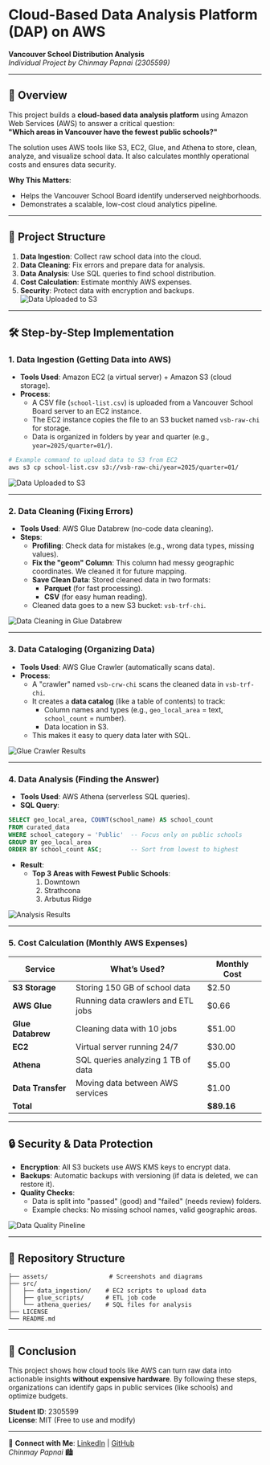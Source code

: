 # Cloud-Based Data Analysis Platform (DAP) on AWS  
**Vancouver School Distribution Analysis**  
*Individual Project by Chinmay Papnai (2305599)*  

---

## 🌟 Overview  
This project builds a **cloud-based data analysis platform** using Amazon Web Services (AWS) to answer a critical question:  
**"Which areas in Vancouver have the fewest public schools?"**  

The solution uses AWS tools like S3, EC2, Glue, and Athena to store, clean, analyze, and visualize school data. It also calculates monthly operational costs and ensures data security.  

**Why This Matters**:  
- Helps the Vancouver School Board identify underserved neighborhoods.  
- Demonstrates a scalable, low-cost cloud analytics pipeline.  

---

## 📂 Project Structure  
1. **Data Ingestion**: Collect raw school data into the cloud.  
2. **Data Cleaning**: Fix errors and prepare data for analysis.  
3. **Data Analysis**: Use SQL queries to find school distribution.  
4. **Cost Calculation**: Estimate monthly AWS expenses.  
5. **Security**: Protect data with encryption and backups.  
![Data Uploaded to S3](https://github.com/chinmaypapnai/AWS_UCW/blob/main/assets/Chinmay-DAP.drawio.png)
---

## 🛠️ Step-by-Step Implementation  

### 1. **Data Ingestion (Getting Data into AWS)**  
- **Tools Used**: Amazon EC2 (a virtual server) + Amazon S3 (cloud storage).  
- **Process**:  
  - A CSV file (`school-list.csv`) is uploaded from a Vancouver School Board server to an EC2 instance.  
  - The EC2 instance copies the file to an S3 bucket named `vsb-raw-chi` for storage.  
  - Data is organized in folders by year and quarter (e.g., `year=2025/quarter=01/`).  

```bash
# Example command to upload data to S3 from EC2
aws s3 cp school-list.csv s3://vsb-raw-chi/year=2025/quarter=01/
```

![Data Uploaded to S3](https://github.com/chinmaypapnai/AWS_UCW/blob/main/assets/ingestioncomplete.png)  

---

### 2. **Data Cleaning (Fixing Errors)**  
- **Tools Used**: AWS Glue Databrew (no-code data cleaning).  
- **Steps**:  
  - **Profiling**: Check data for mistakes (e.g., wrong data types, missing values).  
  - **Fix the "geom" Column**: This column had messy geographic coordinates. We cleaned it for future mapping.  
  - **Save Clean Data**: Stored cleaned data in two formats:  
    - **Parquet** (for fast processing).  
    - **CSV** (for easy human reading).  
  - Cleaned data goes to a new S3 bucket: `vsb-trf-chi`.  

![Data Cleaning in Glue Databrew](https://github.com/chinmaypapnai/AWS_UCW/blob/main/assets/projectdatabrew.png)  

---

### 3. **Data Cataloging (Organizing Data)**  
- **Tools Used**: AWS Glue Crawler (automatically scans data).  
- **Process**:  
  - A "crawler" named `vsb-crw-chi` scans the cleaned data in `vsb-trf-chi`.  
  - It creates a **data catalog** (like a table of contents) to track:  
    - Column names and types (e.g., `geo_local_area` = text, `school_count` = number).  
    - Data location in S3.  
  - This makes it easy to query data later with SQL.  

![Glue Crawler Results](https://github.com/chinmaypapnai/AWS_UCW/blob/main/assets/crw-run.png)  

---

### 4. **Data Analysis (Finding the Answer)**  
- **Tools Used**: AWS Athena (serverless SQL queries).  
- **SQL Query**:  
```sql
SELECT geo_local_area, COUNT(school_name) AS school_count 
FROM curated_data 
WHERE school_category = 'Public'  -- Focus only on public schools
GROUP BY geo_local_area 
ORDER BY school_count ASC;        -- Sort from lowest to highest
```

- **Result**:  
  - **Top 3 Areas with Fewest Public Schools**:  
    1. Downtown  
    2. Strathcona  
    3. Arbutus Ridge  

![Analysis Results](https://github.com/chinmaypapnai/AWS_UCW/blob/main/assets/athena.png)  

---

### 5. **Cost Calculation (Monthly AWS Expenses)**  
| Service           | What’s Used?                          | Monthly Cost |  
|-------------------|---------------------------------------|--------------|  
| **S3 Storage**    | Storing 150 GB of school data         | $2.50        |  
| **AWS Glue**      | Running data crawlers and ETL jobs    | $0.66        |  
| **Glue Databrew** | Cleaning data with 10 jobs            | $51.00       |  
| **EC2**           | Virtual server running 24/7          | $30.00       |  
| **Athena**        | SQL queries analyzing 1 TB of data    | $5.00        |  
| **Data Transfer** | Moving data between AWS services      | $1.00        |  
| **Total**         |                                       | **$89.16**   |  

---

## 🔒 Security & Data Protection  
- **Encryption**: All S3 buckets use AWS KMS keys to encrypt data.  
- **Backups**: Automatic backups with versioning (if data is deleted, we can restore it).  
- **Quality Checks**:  
  - Data is split into "passed" (good) and "failed" (needs review) folders.  
  - Example checks: No missing school names, valid geographic areas.  

![Data Quality Pineline](https://github.com/chinmaypapnai/AWS_UCW/blob/main/assets/QC%20pipeline.png)  

---

## 📂 Repository Structure  
```
├── assets/                 # Screenshots and diagrams
├── src/  
│   ├── data_ingestion/    # EC2 scripts to upload data  
│   ├── glue_scripts/      # ETL job code  
│   └── athena_queries/    # SQL files for analysis  
├── LICENSE  
└── README.md  
```

---

## 📝 Conclusion  
This project shows how cloud tools like AWS can turn raw data into actionable insights **without expensive hardware**. By following these steps, organizations can identify gaps in public services (like schools) and optimize budgets.  

**Student ID**: 2305599  
**License**: MIT (Free to use and modify)  

--- 

🔗 **Connect with Me**: [LinkedIn](https://www.linkedin.com/in/chinmaypapnai) | [GitHub](https://github.com/chinmaypapnai)  
*Chinmay Papnai* 🏙️
